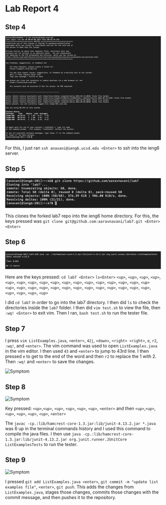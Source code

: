 # Lab Report 4

## Step 4

![Symptom](lab4-1.png)

For this, I just ran ```ssh anavani@ieng6.ucsd.edu <Enter>``` to ssh into the ieng6 server. 

## Step 5

![Symptom](lab4-2.png)

This clones the forked lab7 repo into the ieng6 home directory. For this, the keys pressed was ```git clone git@github.com:aaravnavani/lab7.git <Enter> <Enter>```  


## Step 6

![Symptom](lab4-3.png)

Here are the keys pressed: 
```cd lab7 <Enter>```
```ls<Enter>```
```<up>```, ```<up>```, ```<up>```, ```<up>```, ```<up>```, ```<up>```, ```<up>```, ```<up>```, ```<up>```, ```<up>```, ```<up>```, ```<up>```, ```<up>```, ```<up>```, ```<up>```, ```<up>```, ```<up>```
```<up>```, ```<up>```, ```<up>```, ```<up>```, ```<up>```, ```<up>```, ```<up>```, ```<up>```, ```<up>```, ```<up>```, ```<up>```, ```<up>```, ```<up>```, ```<up>```, ```<up>```, ```<up>```, ```<up>```

I did ```cd lab7``` in order to go into the lab7 directory. I then did ```ls``` to check the directories inside the ```lab7``` folder. I then did ```vim test.sh``` to view the file, then ```:wq! <Enter>``` to exit vim. Then I ran, ```bash test.sh``` to run the tester file. 

## Step 7

I press ```vim ListExamples.java```, ```<enter>```, ```42j```, ```<down>```, ```<right> <right>```, ```e```, ```r2```, ```:wq!```, and ```<enter>```. 
The vim command was used to open ```ListExamples.java``` in the vim editor. 
I then used ```43``` and ```<enter>``` to jump to 43rd line. 
I then pressed ```e``` to get to the end of the word and then ```r2``` to replace the 1 with 2. Then ```:wq!``` and ```<enter>``` to save the changes. 

![Symptom](lab4-4.png)

## Step 8

![Symptom](lab4-5.png)

Key pressed: ```<up>```,```<up>```, ```<up>```, ```<up>```, ```<up>```, ```<up>```, ```<enter>``` and then ```<up>```,```<up>```, ```<up>```, ```<up>```, ```<up>```, ```<up>```, ```<enter>```

The ```javac -cp.:lib/hamcrest-core-1.3.jar:lib/junit-4.13.2.jar *.java``` was 6 up in the terminal commands history and I used this command to compile the java files. I then use ```java -cp.:lib/hamcrest-core-1.3.jar:lib/junit-4.13.2.jar org.junit.runner.JUnitCore ListExamplesTests``` to run the tester. 

## Step 9

![Symptom](lab4-6.png)

I pressed ```git add ListExamples.java <enter>```, ```git commit -m "update list examples file"```, ```<enter>```, ```git push```. This adds the changes from ```ListExamples.java```, stages those changes, commits those changes with the commit message, and then pushes it to the repository.  

